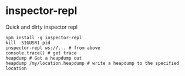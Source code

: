 # inspector-repl

Quick and dirty inspector repl

```
npm install -g inspector-repl
kill -SIGUSR1 pid
inspector-repl ws://... # from above
console.trace() # get trace
heapdump # Get a heapdump out
heapdump /my/location.heapdump # write a heapdump to the specified location
```
